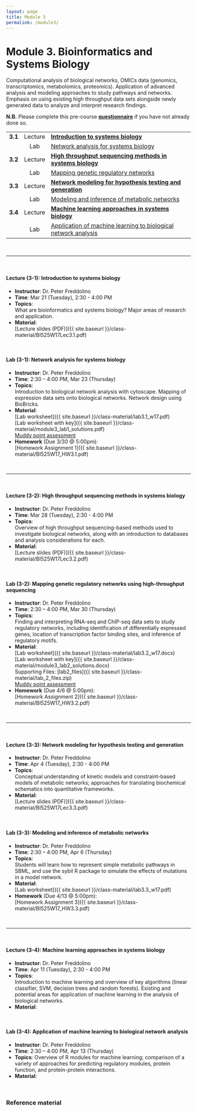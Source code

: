 ```yaml
---
layout: page
title: Module 3
permalink: /module3/
---
```



# Module 3. Bioinformatics and Systems Biology

Computational analysis of biological networks, OMICs data (genomics, transcriptomics, metabolomics, proteomics).  Application of advanced analysis and modeling approaches to study pathways and networks. Emphasis on using existing high throughput data sets alongside newly generated data to analyze and interpret research findings.  

  
**N.B.** Please complete this pre-course [**questionnaire**](http://tinyurl.com/bioinf525-questions) if you have not already done so. 


|         |         |                    | 
| :-----: |:------:| :----------------------- | 
| **3.1** | Lecture | [**Introduction to systems biology**](#3.1) | 
|         | Lab     | [Network analysis for systems biology](#3.1) | 
| **3.2** | Lecture | [**High throughput sequencing methods in systems biology**](#3.2) | 
|         | Lab     | [Mapping genetic regulatory networks](#3.2)       | 
| **3.3** | Lecture | [**Network modeling for hypothesis testing and generation**](#3.3)  | 
|         | Lab     | [Modeling and inference of metabolic networks](#3.2)  | 
| **3.4** | Lecture | [**Machine learning approaches in systems biology**](#3.4) | 
|         | Lab     | [Application of machine learning to biological network analysis](#3.4)  | 

<br>

---
<a name="3.1"></a>
<br>

#### Lecture (3-1):	**Introduction to systems biology**  
- **Instructor**: 	Dr. Peter Freddolino  
- **Time**: 		Mar 21 (Tuesday), 2:30 - 4:00 PM  
- **Topics**:  
What are bioinformatics and systems biology?  Major areas of research and application.  
- **Material**:  
[Lecture slides (PDF)]({{ site.baseurl }}/class-material/BI525W17Lec3.1.pdf)

<br>

#### Lab (3-1): 	**Network analysis for systems biology**  
- **Instructor**: 	Dr. Peter Freddolino  
- **Time**: 		2:30 – 4:00 PM, Mar 23 (Thursday)  
- **Topics**:  
Introduction to biological network analysis with cytoscape. Mapping of expression data sets onto biological networks. Network design using BioBricks. 
- **Material**:  
[Lab worksheet]({{ site.baseurl }}/class-material/lab3.1_w17.pdf)  
[Lab worksheet with key]({{ site.baseurl }}/class-material/module3_lab1_solutions.pdf)  
[Muddy point assessment](https://goo.gl/forms/7El7W1Vw0nHJPUTO2)  
- **Homework** (Due 3/30 @ 5:00pm):  
[Homework Assignment 1]({{ site.baseurl }}/class-material/BI525W17_HW3.1.pdf)  


<br>

---
<a name="3.2"></a>
<br>

#### Lecture (3-2): **High throughput sequencing methods in systems biology**  
- **Instructor**: 	Dr. Peter Freddolino  
- **Time**: 		Mar 28 (Tuesday), 2:30 - 4:00 PM  
- **Topics**:  
Overview of high throughput sequencing-based methods used to investigate biological networks, along with an introduction to databases and analysis considerations for each. 
- **Material**:  
[Lecture slides (PDF)]({{ site.baseurl }}/class-material/BI525W17Lec3.2.pdf)

<br>

#### Lab (3-2): 	**Mapping genetic regulatory networks using high-throughput sequencing**  
- **Instructor**: 	Dr. Peter Freddolino  
- **Time**: 2:30 – 4:00 PM, Mar 30 (Thursday)  
- **Topics**:  
Finding and interpreting RNA-seq and ChIP-seq data sets to study regulatory networks, including identification of differentially expressed genes, location of transcription factor binding sites, and inference of regulatory motifs.
- **Material**:  
[Lab worksheet]({{ site.baseurl }}/class-material/lab3.2_w17.docx)  
[Lab worksheet with key]({{ site.baseurl }}/class-material/module3_lab2_solutions.docx)  
Supporting Files: [lab2_files]({{ site.baseurl }}/class-material/lab_2_files.zip)  
[Muddy point assessment](https://docs.google.com/a/umich.edu/forms/d/e/1FAIpQLSeJJq3dBvZMCNQuogHrX-719mFChP2H_EtwgYyLO4x5VxYctw/viewform?usp=sf_link)
- **Homework** (Due 4/6 @ 5:00pm):  
[Homework Assignment 2]({{ site.baseurl }}/class-material/BI525W17_HW3.2.pdf)  
<br>

---
<a name="3.3"></a>
<br>

#### Lecture (3-3): **Network modeling for hypothesis testing and generation** 
- **Instructor**:   Dr. Peter Freddolino  
- **Time**:         Apr 4 (Tuesday), 2:30 - 4:00 PM  
- **Topics**:  
Conceptual understanding of kinetic models and constraint-based models of metabolic networks; approaches for translating biochemical schematics into quantitative frameworks.
- **Material**:  
[Lecture slides (PDF)]({{ site.baseurl }}/class-material/BI525W17Lec3.3.pdf)

<br>

#### Lab (3-3):     **Modeling and inference of metabolic networks**  
- **Instructor**:   Dr. Peter Freddolino  
- **Time**:         2:30 – 4:00 PM, Apr 6 (Thursday)  
- **Topics**:  
Students will learn how to represent simple metabolic pathways in SBML, and use the sybil R package to simulate the effects of mutations in a model network.  
- **Material**:  
[Lab worksheet]({{ site.baseurl }}/class-material/lab3.3_w17.pdf)  
- **Homework** (Due 4/13 @ 5:00pm):  
[Homework Assignment 3]({{ site.baseurl }}/class-material/BI525W17_HW3.3.pdf)  

<br>

---
<a name="3.4"></a>
<br>

#### Lecture (3-4): **Machine learning approaches in systems biology**  
- **Instructor**: 	Dr. Peter Freddolino  
- **Time**: 		Apr 11 (Tuesday), 2:30 - 4:00 PM  
- **Topics**:  
Introduction to machine learning and overview of key algorithms (linear classifier, SVM, decision trees and random forests). Existing and potential areas for application of machine learning in the analysis of biological networks.  
- **Material**:  
  

<br>

#### Lab (3-4): 	**Application of machine learning to biological network analysis** 
- **Instructor**: 	Dr. Peter Freddolino
- **Time**: 		2:30 – 4:00 PM, Apr 13 (Thursday)  
- **Topics**:
Overview of R modules for machine learning; comparison of a variety of approaches for predicting regulatory modules, protein function, and protein-protein interactions.
- **Material**:  


<br>

### Reference material
<!--- files dont exist yet...
[Slides-2.1]()
[Slides-2.2]()
-->

